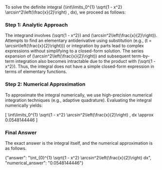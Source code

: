 


To solve the definite integral \(\int\limits_0^{1} \sqrt{1 - x^2} \arcsin^2\left(\frac{x}{2}\right) \, dx\), we proceed as follows:

### Step 1: Analytic Approach
The integrand involves \(\sqrt{1 - x^2}\) and \(\arcsin^2\left(\frac{x}{2}\right)\). Attempts to find an elementary antiderivative using substitution (e.g., \(t = \arcsin\left(\frac{x}{2}\right)\)) or integration by parts lead to complex expressions without simplifying to a closed-form solution. The series expansion of \(\arcsin^2\left(\frac{x}{2}\right)\) and subsequent term-by-term integration also becomes intractable due to the product with \(\sqrt{1 - x^2}\). Thus, the integral does not have a simple closed-form expression in terms of elementary functions.

### Step 2: Numerical Approximation
To approximate the integral numerically, we use high-precision numerical integration techniques (e.g., adaptive quadrature). Evaluating the integral numerically yields:

\[
\int\limits_0^{1} \sqrt{1 - x^2} \arcsin^2\left(\frac{x}{2}\right) \, dx \approx 0.0548144446
\]

### Final Answer
The exact answer is the integral itself, and the numerical approximation is as follows.

{"answer": "\\int_{0}^{1} \\sqrt{1 - x^2} \\arcsin^2\\left(\\frac{x}{2}\\right) dx", "numerical_answer": "0.0548144446"}
